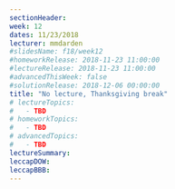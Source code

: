 ```yaml
---
sectionHeader:
week: 12
dates: 11/23/2018
lecturer: mmdarden
#slidesName: f18/week12
#homeworkRelease: 2018-11-23 11:00:00
#lectureRelease: 2018-11-23 11:00:00
#advancedThisWeek: false
#solutionRelease: 2018-12-06 00:00:00
title: "No lecture, Thanksgiving break"
# lectureTopics:
#   - TBD
# homeworkTopics:
#   - TBD
# advancedTopics:
#   - TBD
lectureSummary:
leccapDOW:
leccapBBB:
---
```

